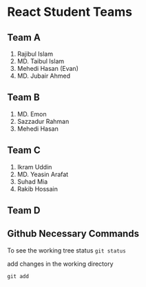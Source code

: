 # React Student Teams

## Team A
  1. Rajibul Islam
  2. MD. Taibul Islam
  3. Mehedi Hasan (Evan)
  4. MD. Jubair Ahmed
  

## Team B
  1. MD. Emon
  2. Sazzadur Rahman
  3. Mehedi Hasan

## Team C
  1. Ikram Uddin
  2. MD. Yeasin Arafat
  3. Suhad Mia
  4. Rakib Hossain

## Team D

## Github Necessary Commands

To see the working tree status
`git status`

add changes in the working directory

`git add`



